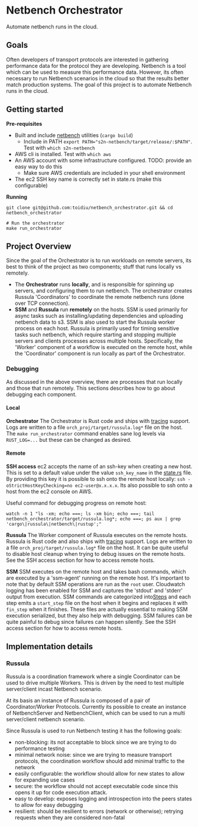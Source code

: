 # Netbench Orchestrator

Automate netbench runs in the cloud.

## Goals
Often developers of transport protocols are interested in gathering performance data for the protocol
they are developing. Netbench is a tool which can be used to measure this performance data.
However, its often necessary to run Netbench scenarios in the cloud so that the results better match
production systems. The goal of this project is to automate Netbench runs in the cloud.

## Getting started

**Pre-requisites**
- Built and include [netbench](https://github.com/aws/s2n-netbench) utilities (`cargo build`)
  - Include in PATH `export PATH="s2n-netbench/target/release/:$PATH"`. Test with `which s2n-netbench`
- AWS cli is installed. Test with `which aws`
- An AWS account with some infrastructure configured. TODO: provide an easy way to do this
  - Make sure AWS credentials are included in your shell environment
- The ec2 SSH key name is correctly set in state.rs (make this configurable)

**Running**

```
git clone git@github.com:toidiu/netbench_orchestrator.git && cd netbench_orchestrator

# Run the orchestrator
make run_orchestrator
```

## Project Overview
Since the goal of the Orchestrator is to run workloads on remote servers, its best to think
of the project as two components; stuff that runs locally vs remotely.

- The **Orchestrator** runs **locally**, and is responsible for spinning up servers, and
configuring them to run netbench. The orchestrator creates Russula 'Coordinators' to
coordinate the remote netbench runs (done over TCP connection).
- **SSM** and **Russula** run **remotely** on the hosts. SSM is used primarily for async
tasks such as installing/updating dependencies and uploading netbench data to s3. SSM is
also used to start the Russula worker process on each host. Russula is primarily used for
timing sensitive tasks such netbench, which require starting and stopping multiple servers
and clients processes across multiple hosts. Specifically, the 'Worker' component of a
workflow is executed on the remote host, while the 'Coordinator' component is run locally
as part of the Orchestrator.

### Debugging
As discussed in the above overview, there are processes that run locally and those that run
remotely. This sections describes how to go about debugging each component.

#### Local
**Orchestrator**
The Orchestrator is Rust code and ships with [tracing](https://docs.rs/tracing/latest/tracing/)
support. Logs are written to a file `orch_proj/target/russula.log*` file on the host. The
`make run_orchestrator` command enables sane log levels via `RUST_LOG=...` but these can be
changed as desired.

#### Remote
**SSH access**
ec2 accepts the name of an ssh-key when creating a new host. This is set to a default value
under the value `ssh_key_name` in the [state.rs](/src/state.rs) file. By providing this key
it is possible to ssh onto the remote host locally: `ssh -oStrictHostKeyChecking=no ec2-user@x.x.x.x`.
Its also possible to ssh onto a host from the ec2 console on AWS.

Useful command for debugging progress on remote host:
```
watch -n 1 "ls -xm; echo ===; ls -xm bin; echo ===; tail netbench_orchestrator/target/russula.log*; echo ===; ps aux | grep 'cargo\|russula\|netbench\|rustup';"
```

**Russula**
The Worker component of Russula executes on the remote hosts. Russula is Rust code and also
ships with [tracing](https://docs.rs/tracing/latest/tracing/) support. Logs are
written to a file `orch_proj/target/russula.log*` file on the host. It can be quite useful
to disable host cleanup when trying to debug issues on the remote hosts. See the SSH access
section for how to access remote hosts.

**SSM**
SSM executes on the remote host and takes bash commands, which are executed by a 'ssm-agent'
running on the remote host. It's important to note that by default SSM operations are run as
the `root` user. Cloudwatch logging has been enabled for SSM and captures the 'stdout' and
'stderr' output from execution. SSM commands are categorized into[Steps](src/ssm_utils.rs#L22)
and each step emits a `start_step` file on the host when it begins and replaces it with
`fin_step` when it finishes. These files are actually essential to making SSM execution
serialized, but they also help with debugging. SSM failures can be quite painful to debug since
failures can happen silently. See the SSH access section for how to access remote hosts.

## Implementation details

### Russula
Russula is a coordination framework where a single Coordinator can be used to drive
multiple Workers. This is driven by the need to test multiple server/client incast Netbench
scenario.

At its basis an instance of Russula is composed of a pair of Coordinator/Worker Protocols. Currently
its possible to create an instance of NetbenchServer and NetbenchClient, which can be used to run
a multi server/client netbench scenario.

Since Russula is used to run Netbench testing it has the following goals:
- non-blocking: its not acceptable to block since we are trying to do performance testing
- minimal network noise: since we are trying to measure transport protocols, the coordination workflow
should add minimal traffic to the network
- easily configurable: the workflow should allow for new states to allow for expanding use cases
- secure: the workflow should not accept executable code since this opens it up for code execution attack.
- easy to develop: exposes logging and introspection into the peers states to allow for easy debugging
- resilient: should be resilient to errors (network or otherwise); retrying requests when they are considered
non-fatal
